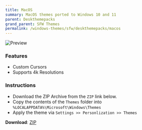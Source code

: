 ```yaml
---
title: MacOS
summary: MacOS themes ported to Windows 10 and 11
parent: Deskthemepacks
grand_parent: SFW Themes
permalink: /windows-themes/sfw/deskthemepacks/macos
---
```


![Preview][Preview]

### Features

- Custom Cursors
- Supports 4k Resolutions

### Instructions

- Download the ZIP Archive from the `ZIP` link below.
- Copy the contents of the `Themes` folder into `%LOCALAPPDATA%\Microsoft\Windows\Themes`
- Apply the theme via `Settings >> Personlization >> Themes`

**Download**: [ZIP][ZIP]

<!-- ////////////////////////////////////////////////////////////////////////////////////////////////////////////////////// -->

[Preview]: https://gitlab.com/the-back-room/deskthemepacks/sfw/macos/-/raw/main/Extras/Preview.bmp

<!-- ////////////////////////////////////////////////////////////////////////////////////////////////////////////////////// -->

[ZIP]: https://gitlab.com/the-back-room/deskthemepacks/sfw/macos/-/archive/main/macos-main.zip

<!-- ////////////////////////////////////////////////////////////////////////////////////////////////////////////////////// -->
